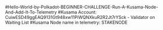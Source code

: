 #Hello-World-by-Polkadot-BEGINNER-CHALLENGE-Run-A-Kusama-Node-And-Add-It-To-Telemetry
#Kusama Account: CuiwESD49ggEAQ9131Gt948xw11PiWQNXkuR2R2Jt7rYSck -  Validator on Waiting List
#Kusama Node name in telemetry: STAKENODE
